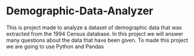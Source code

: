 # Demographic-Data-Analyzer
This is project made to analyze a dataset of demographic data that was extracted from the 1994 Census database.
In this project we will answer many questions about the data that have been given. 
To made this project we are going to use Python and Pandas
